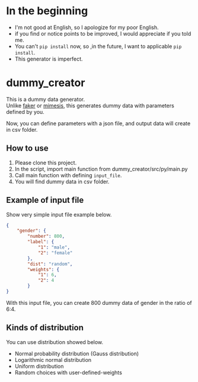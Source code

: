 # In the beginning

- I'm not good at English, so I apologize for my poor English.
- if you find or notice points to be improved, I would appreciate if you told me.
- You can't `pip install` now, so ,in the future, I want to applicable `pip install`.
- This generator is imperfect.

# dummy_creator

This is a dummy data generator.  
Unlike [faker](https://faker.readthedocs.io/en/master/) or [mimesis](https://mimesis.name/en/master/), this generates dummy data with parameters defined by you.

Now, you can define parameters with a json file, and output data will create in csv folder.

## How to use

1. Please clone this project.
1. In the script, import main function from dummy_creator/src/py/main.py
1. Call main function with defining `input_file`.
1. You will find dummy data in csv folder.

## Example of input file

Show very simple input file example below.

```JSON:input_file.json
{
    "gender": {
        "number": 800,
        "label": {
            "1": "male",
            "2": "female"
        },
        "dist": "random",
        "weights": {
            "1": 6,
            "2": 4
        }
}
```

With this input file, you can create 800 dummy data of gender in the ratio of 6:4.

## Kinds of distribution

You can use distribution showed below.

- Normal probability distribution (Gauss distribution)
- Logarithmic normal distribution
- Uniform distribution
- Random choices with user-defined-weights
